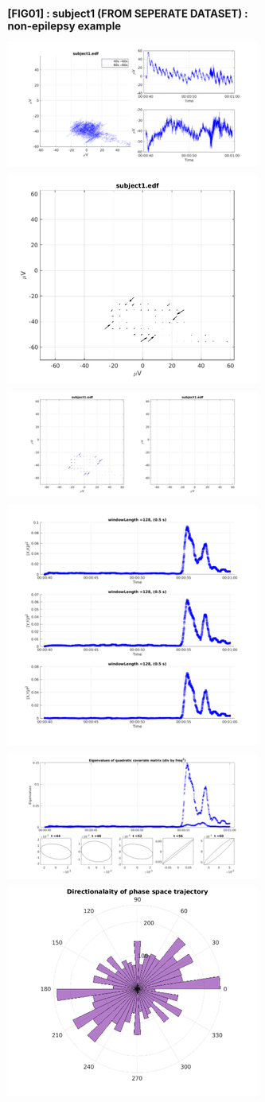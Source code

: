 ## [FIG01] : subject1 (FROM SEPERATE DATASET) : non-epilepsy example

![](../../output/phase/subject1_40.png)

![](../../output/flow/subject1_40.png)

![](../../output/flow2/subject1_40.png)

![](../../output/quadvar/subject1_40.png)

![](../../output/quadvareigval/subject1_40.png)

![](../../output/directions/subject1_40.png)

